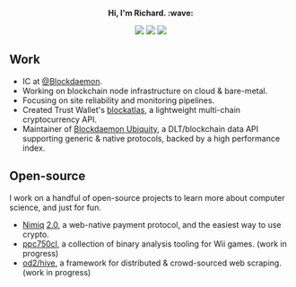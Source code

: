 <div align="center">
  <p>
    <strong>Hi, I'm Richard. :wave:</strong>
  </p>
  <a href="https://blockdaemon.com"><img src="https://badgen.net/badge/currently%20at/Blockdaemon/purple" /></a>
  <img src="https://badgen.net/badge/code%20quality/alright%20i%20guess/green" />
  <img src="https://badgen.net/badge/programming%20socks/*on*/pink" />
</div>

## Work

- IC at [@Blockdaemon](https://github.com/Blockdaemon).
- Working on blockchain node infrastructure on cloud & bare-metal.
- Focusing on site reliability and monitoring pipelines.
- Created Trust Wallet's [blockatlas](https://github.com/trustwallet/blockatlas), a lightweight multi-chain cryptocurrency API.
- Maintainer of [Blockdaemon Ubiquity](https://blockdaemon.com/platform/ubiquity/), a DLT/blockchain data API supporting generic & native protocols, backed by a high performance index.

## Open-source

I work on a handful of open-source projects to learn more about computer science, and just for fun.

- [Nimiq](https://nimiq.com) [2.0](https://github.com/nimiq/core-rs-albatross), a web-native payment protocol, and the easiest way to use crypto.
- [ppc750cl](https://github.com/terorie/ppc750cl), a collection of binary analysis tooling for Wii games. (work in progress)
- [od2/hive](https://github.com/od2/hive), a framework for distributed & crowd-sourced web scraping. (work in progress)
